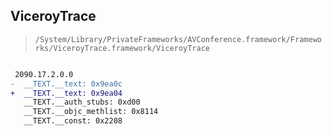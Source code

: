 ## ViceroyTrace

> `/System/Library/PrivateFrameworks/AVConference.framework/Frameworks/ViceroyTrace.framework/ViceroyTrace`

```diff

 2090.17.2.0.0
-  __TEXT.__text: 0x9ea0c
+  __TEXT.__text: 0x9ea04
   __TEXT.__auth_stubs: 0xd00
   __TEXT.__objc_methlist: 0x8114
   __TEXT.__const: 0x2208

```
